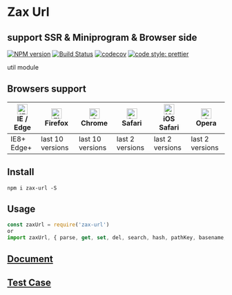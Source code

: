# Zax Url
## support SSR & Miniprogram & Browser side

[![NPM version](https://img.shields.io/npm/v/zax-url.svg?style=flat)](https://www.npmjs.com/package/zax-url)
[![Build Status](https://travis-ci.org/jsonchou/zax-url.svg?branch=master)](https://travis-ci.org/jsonchou/zax-url)
[![codecov](https://codecov.io/gh/jsonchou/zax-url/branch/master/graph/badge.svg)](https://codecov.io/gh/jsonchou/zax-url)
[![code style: prettier](https://img.shields.io/badge/code_style-prettier-ff69b4.svg?style=flat-square)](https://github.com/prettier/prettier)

util module

## Browsers support

| [<img src="https://raw.githubusercontent.com/alrra/browser-logos/master/src/edge/edge_48x48.png" alt="IE / Edge" width="24px" height="24px" />](http://godban.github.io/browsers-support-badges/)</br>IE / Edge | [<img src="https://raw.githubusercontent.com/alrra/browser-logos/master/src/firefox/firefox_48x48.png" alt="Firefox" width="24px" height="24px" />](http://godban.github.io/browsers-support-badges/)</br>Firefox | [<img src="https://raw.githubusercontent.com/alrra/browser-logos/master/src/chrome/chrome_48x48.png" alt="Chrome" width="24px" height="24px" />](http://godban.github.io/browsers-support-badges/)</br>Chrome | [<img src="https://raw.githubusercontent.com/alrra/browser-logos/master/src/safari/safari_48x48.png" alt="Safari" width="24px" height="24px" />](http://godban.github.io/browsers-support-badges/)</br>Safari | [<img src="https://raw.githubusercontent.com/alrra/browser-logos/master/src/safari-ios/safari-ios_48x48.png" alt="iOS Safari" width="24px" height="24px" />](http://godban.github.io/browsers-support-badges/)</br>iOS Safari | [<img src="https://raw.githubusercontent.com/alrra/browser-logos/master/src/opera/opera_48x48.png" alt="Opera" width="24px" height="24px" />](http://godban.github.io/browsers-support-badges/)</br>Opera |
| --------------------------------------------------------------------------------------------------------------------------------------------------------------------------------------------------------------- | ----------------------------------------------------------------------------------------------------------------------------------------------------------------------------------------------------------------- | ------------------------------------------------------------------------------------------------------------------------------------------------------------------------------------------------------------- | ------------------------------------------------------------------------------------------------------------------------------------------------------------------------------------------------------------- | ----------------------------------------------------------------------------------------------------------------------------------------------------------------------------------------------------------------------------- | --------------------------------------------------------------------------------------------------------------------------------------------------------------------------------------------------------- |
| IE8+ Edge+                                                                                                                                                                                                      | last 10 versions                                                                                                                                                                                                  | last 10 versions                                                                                                                                                                                              | last 2 versions                                                                                                                                                                                               | last 2 versions                                                                                                                                                                                                               | last 2 versions                                                                                                                                                                                           |

## Install

~~~ base
npm i zax-url -S
~~~

## Usage

~~~ javascript
const zaxUrl = require('zax-url')
or
import zaxUrl, { parse, get, set, del, search, hash, pathKey, basename, extname, pathmain } from 'zax-url'
~~~

## [Document](https://github.com/jsonchou/zax-url/tree/master/doc)

## [Test Case](https://github.com/jsonchou/zax-url/blob/master/__tests__/index.spec.ts)


